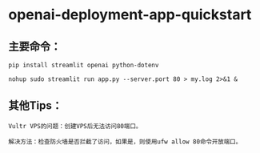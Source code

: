 # openai-deployment-app-quickstart
## 主要命令：
```
pip install streamlit openai python-dotenv

nohup sudo streamlit run app.py --server.port 80 > my.log 2>&1 &

```

## 其他Tips：
```
Vultr VPS的问题：创建VPS后无法访问80端口。

解决方法：检查防火墙是否拦截了访问，如果是，则使用ufw allow 80命令开放端口。
```
